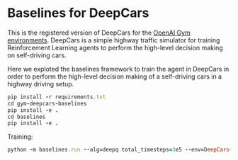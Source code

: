 # Baselines for DeepCars

This is the registered version of DeepCars for the [OpenAI Gym](https://github.com/openai/gym) [environments](https://github.com/openai/gym/tree/master/gym/envs). DeepCars is a simple highway traffic simulator for training Reinforcement Learning agents to perform the high-level decision making on self-driving cars.

Here we exploted the baselines framework to train the agent in DeepCars in order to perform the high-level decision making of a self-driving cars in a highway driving setup.

```ruby
pip install -r requirements.txt
cd gym-deepcars-baselines
pip install -e .  
cd baselines  
pip install -e .  
```

Training:
```ruby
python -m baselines.run --alg=deepq total_timesteps=3e5 --env=DeepCars-v0
```
